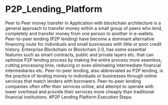 # P2P_Lending_Platform
Peer to Peer money transfer in Application with blockchain architecture is a general approach
to transfer money within a small group of peers who lend, completely and transfer money from
one person to another in e-wallets. Peer-to-peer lending (P2P lending) have become a dominant
alternative financing route for individuals and small businesses with little or poor credit history.
Enterprise Blockchain or Blockchain 2.0, has some essential features such as smart contracts,
public and private layers etc. that can optimize P2P lending process by making the entire process
more seamless, cutting processing time, reducing or even eliminating intermediate financial
intermediaries etc. Peer-to-peer lending, also abbreviated as P2P lending, is the practice
of lending money to individuals or businesses through online services that match lenders with
borrowers. Peer-to-peer lending companies often offer their services online, and attempt to
operate with lower overhead and provide their services more cheaply than traditional financial
institutions.
#P2P Lending Platform Execution Steps:
